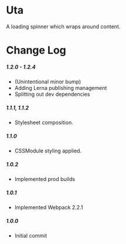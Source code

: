 # Uta

A loading spinner which wraps around content.

# Change Log

##### 1.2.0 - 1.2.4
- (Unintentional minor bump)
- Adding Lerna publishing management
- Splitting out dev dependencies

##### 1.1.1, 1.1.2
- Stylesheet composition.

##### 1.1.0
- CSSModule styling applied.

##### 1.0.2
- Implemented prod builds

##### 1.0.1
- Implemented Webpack 2.2.1

##### 1.0.0
- Initial commit
